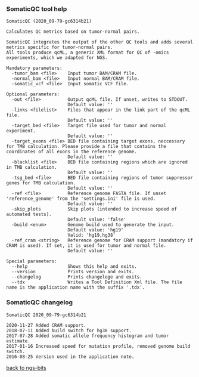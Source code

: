 ### SomaticQC tool help
	SomaticQC (2020_09-79-gc6314b21)
	
	Calculates QC metrics based on tumor-normal pairs.
	
	SomaticQC integrates the output of the other QC tools and adds several metrics specific for tumor-normal pairs.
	All tools produce qcML, a generic XML format for QC of -omics experiments, which we adapted for NGS.
	
	Mandatory parameters:
	  -tumor_bam <file>    Input tumor BAM/CRAM file.
	  -normal_bam <file>   Input normal BAM/CRAM file.
	  -somatic_vcf <file>  Input somatic VCF file.
	
	Optional parameters:
	  -out <file>          Output qcML file. If unset, writes to STDOUT.
	                       Default value: ''
	  -links <filelist>    Files that appear in the link part of the qcML file.
	                       Default value: ''
	  -target_bed <file>   Target file used for tumor and normal experiment.
	                       Default value: ''
	  -target_exons <file> BED file containing target exons, neccessary for TMB calculation. Please provide a file that contains the coordinates of all exons in the reference genome.
	                       Default value: ''
	  -blacklist <file>    BED file containing regions which are ignored in TMB calculation.
	                       Default value: ''
	  -tsg_bed <file>      BED file containing regions of tumor suppressor genes for TMB calculation.
	                       Default value: ''
	  -ref <file>          Reference genome FASTA file. If unset 'reference_genome' from the 'settings.ini' file is used.
	                       Default value: ''
	  -skip_plots          Skip plots (intended to increase speed of automated tests).
	                       Default value: 'false'
	  -build <enum>        Genome build used to generate the input.
	                       Default value: 'hg19'
	                       Valid: 'hg19,hg38'
	  -ref_cram <string>   Reference genome for CRAM support (mandatory if CRAM is used). If set, it is used for tumor and normal file.
	                       Default value: ''
	
	Special parameters:
	  --help               Shows this help and exits.
	  --version            Prints version and exits.
	  --changelog          Prints changeloge and exits.
	  --tdx                Writes a Tool Definition Xml file. The file name is the application name with the suffix '.tdx'.
	
### SomaticQC changelog
	SomaticQC 2020_09-79-gc6314b21
	
	2020-11-27 Added CRAM support.
	2018-07-11 Added build switch for hg38 support.
	2017-07-28 Added somatic allele frequency histogram and tumor estimate.
	2017-01-16 Increased speed for mutation profile, removed genome build switch.
	2016-08-25 Version used in the application note.
[back to ngs-bits](https://github.com/imgag/ngs-bits)